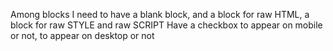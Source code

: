 Among blocks I need to have a blank block, and a block for raw HTML, a block for raw STYLE and raw SCRIPT
Have a checkbox to appear on mobile or not, to appear on desktop or not